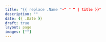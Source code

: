 ```yaml
---
title: "{{ replace .Name "-" " " | title }}"
description: ""
date: {{ .Date }}
draft: true
layout: page
images: [""]
---
```


